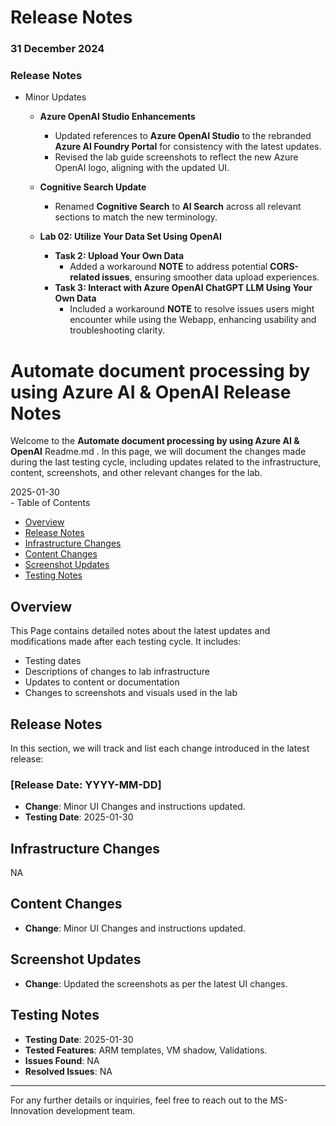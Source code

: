 # Release Notes

### 31 December 2024

### Release Notes  

- Minor Updates 

  - **Azure OpenAI Studio Enhancements**  
    - Updated references to **Azure OpenAI Studio** to the rebranded **Azure AI Foundry Portal** for consistency with the latest updates.  
    - Revised the lab guide screenshots to reflect the new Azure OpenAI logo, aligning with the updated UI.  

  - **Cognitive Search Update**  
    - Renamed **Cognitive Search** to **AI Search** across all relevant sections to match the new terminology.

  - **Lab 02: Utilize Your Data Set Using OpenAI**  
    - **Task 2: Upload Your Own Data**  
      - Added a workaround **NOTE** to address potential **CORS-related issues**, ensuring smoother data upload experiences.  
    - **Task 3: Interact with Azure OpenAI ChatGPT LLM Using Your Own Data**  
      - Included a workaround **NOTE** to resolve issues users might encounter while using the Webapp, enhancing usability and troubleshooting clarity.

# Automate document processing by using Azure AI & OpenAI Release Notes

Welcome to the **Automate document processing by using Azure AI & OpenAI** Readme.md . In this page, we will document the changes made during the last testing cycle, including updates related to the infrastructure, content, screenshots, and other relevant changes for the lab.


<summary>2025-01-30</summary>
- Table of Contents

- [Overview](#overview)
- [Release Notes](#release-notes)
- [Infrastructure Changes](#infrastructure-changes)
- [Content Changes](#content-changes)
- [Screenshot Updates](#screenshot-updates)
- [Testing Notes](#testing-notes)

## Overview

This Page contains detailed notes about the latest updates and modifications made after each testing cycle. It includes:

- Testing dates
- Descriptions of changes to lab infrastructure
- Updates to content or documentation
- Changes to screenshots and visuals used in the lab

## Release Notes

In this section, we will track and list each change introduced in the latest release:

### [Release Date: YYYY-MM-DD]

- **Change**: Minor UI Changes and instructions updated.
- **Testing Date**: 2025-01-30

## Infrastructure Changes

NA

## Content Changes

- **Change**: Minor UI Changes and instructions updated.

## Screenshot Updates

- **Change**: Updated the screenshots as per the latest UI changes.

## Testing Notes

- **Testing Date**: 2025-01-30
- **Tested Features**: ARM templates, VM shadow, Validations.
- **Issues Found**: NA
- **Resolved Issues**: NA

---

For any further details or inquiries, feel free to reach out to the MS-Innovation development team.
